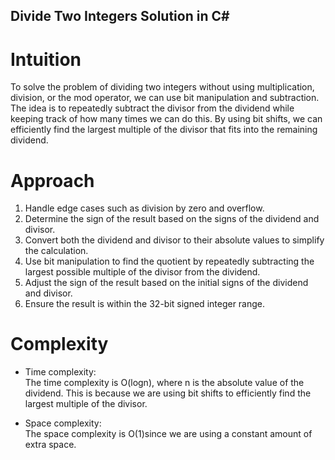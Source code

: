 ## Divide Two Integers Solution in C#

Intuition
=========

To solve the problem of dividing two integers without using multiplication, division, or the mod operator, we can use
bit manipulation and subtraction. The idea is to repeatedly subtract the divisor from the dividend while keeping track
of how many times we can do this. By using bit shifts, we can efficiently find the largest multiple of the divisor that
fits into the remaining dividend.

Approach
========

1. Handle edge cases such as division by zero and overflow.
2. Determine the sign of the result based on the signs of the dividend and divisor.
3. Convert both the dividend and divisor to their absolute values to simplify the calculation.
4. Use bit manipulation to find the quotient by repeatedly subtracting the largest possible multiple of the divisor from
   the dividend.
5. Adjust the sign of the result based on the initial signs of the dividend and divisor.
6. Ensure the result is within the 32-bit signed integer range.

Complexity
==========

- Time complexity:\
  The time complexity is O(logn), where n is the absolute value of the dividend. This is because we are using bit shifts
  to efficiently find the largest multiple of the divisor.

- Space complexity:\
  The space complexity is O(1)since we are using a constant amount of extra space.
